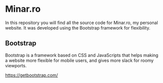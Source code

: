 Minar.ro
=====================

In this repository you will find all the source code for Minar.ro, my personal website.
It was developed using the Bootstrap framework for flexibility.


Bootstrap
--------

Bootstrap is a framework based on CSS and JavaScripts that helps making a website more flexible
for mobile users, and gives more slack for roomy viewports.

https://getbootstrap.com/


